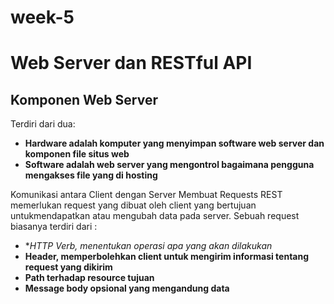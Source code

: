 # week-5

# Web Server dan RESTful API

## Komponen Web Server
Terdiri dari dua:
 - **Hardware adalah komputer yang menyimpan software web server dan komponen file situs web**
 - **Software adalah web server yang mengontrol bagaimana pengguna mengakses file yang di hosting**
 
 Komunikasi antara Client dengan Server Membuat Requests REST memerlukan request yang dibuat oleh client yang bertujuan untukmendapatkan atau mengubah data pada server. Sebuah request biasanya terdiri dari :
 
 - **HTTP Verb, menentukan operasi apa yang akan dilakukan*
 - **Header, memperbolehkan client untuk mengirim informasi tentang request yang dikirim**
 - **Path terhadap resource tujuan**
 - **Message body opsional yang mengandung data**
